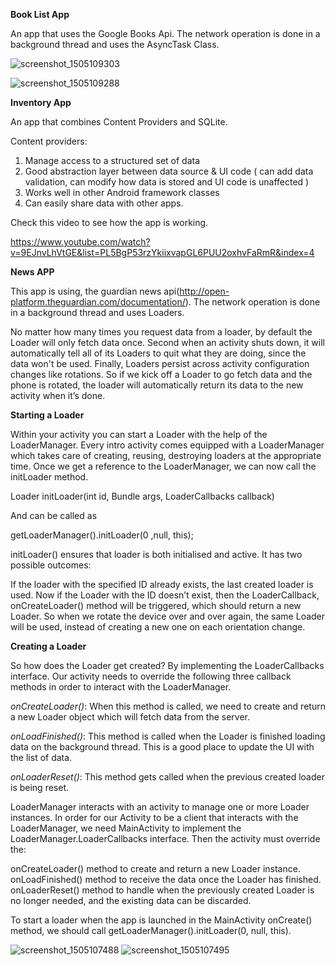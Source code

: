 **Book List App**

An app that uses the Google Books Api. The network operation is done in a background thread and uses the AsyncTask Class. 

![screenshot_1505109303](https://user-images.githubusercontent.com/7755518/30260265-ffc405ba-96ce-11e7-99e7-93b01521d2af.png)

![screenshot_1505109288](https://user-images.githubusercontent.com/7755518/30260266-00358d5c-96cf-11e7-86c6-2bb4c48aefe0.png)

**Inventory App**

An app that combines Content Providers and SQLite. 

Content providers:

1) Manage access to a structured set of data
2) Good abstraction layer between data source & UI code ( can add data validation, can modify how data is stored and UI code is unaffected )
3) Works well in other Android framework classes
4) Can easily share data with other apps.

Check this video to see how the app is working.

https://www.youtube.com/watch?v=9EJnvLhVtGE&list=PL5BgP53rzYkiixvapGL6PUU2oxhvFaRmR&index=4

**News APP**

This app is using, the guardian news api(http://open-platform.theguardian.com/documentation/). The network operation is done in a background thread and uses Loaders. 

No matter how many times you request data from a loader, by default the Loader will only fetch data once. Second when an activity shuts down, 
it will automatically tell all of its Loaders to quit what they are doing, since the data won't be used. Finally, Loaders persist across activity configuration changes like rotations. So if we kick off a Loader to go fetch data and the phone is rotated, the loader will automatically return its data to the new activity when it’s done.

**Starting a Loader**

Within your activity you can start a Loader with the help of the LoaderManager. Every intro activity comes equipped with a LoaderManager which takes care of creating, reusing, destroying loaders at the appropriate time. Once we get a reference to the LoaderManager, we can now call the initLoader method. 

Loader<D> initLoader(int id, Bundle args, LoaderCallbacks<D> callback) 

And can be called as 

getLoaderManager().initLoader(0 ,null, this);

initLoader() ensures that loader is both initialised and active. It has two possible outcomes:

If the loader with the specified ID already exists, the last created loader is used. 
Now if the Loader with the ID doesn’t exist, then the LoaderCallback, onCreateLoader() method will be triggered, which should return a new Loader. So when we rotate the device over and over again, the same Loader will be used, instead of creating a new one on each orientation change. 

**Creating a Loader**

So how does the Loader get created? By implementing the LoaderCallbacks interface. Our activity needs to override the following three callback methods in order to interact with the LoaderManager. 

*onCreateLoader()*: When this method is called, we need to create and return a new Loader object which will fetch data from the server. 

*onLoadFinished()*: This method is called when the Loader is finished loading data on the background thread. This is a good place to update the UI with the list of data. 

*onLoaderReset()*: This method gets called when the previous created loader is being reset. 

LoaderManager interacts with an activity to manage one or more Loader instances. In order for our Activity to be a client that interacts with the LoaderManager, we need MainActivity to implement the LoaderManager.LoaderCallbacks interface. Then the activity must override the: 

onCreateLoader() method to create and return a new Loader instance.
onLoadFinished() method to receive the data once the Loader has finished.
onLoaderReset() method to handle when the previously created Loader is no longer needed, and the existing data can be discarded. 

To start a loader when the app is launched in the MainActivity onCreate() method, we should call getLoaderManager().initLoader(0, null, this).

![screenshot_1505107488](https://user-images.githubusercontent.com/7755518/30259568-c176ce40-96ca-11e7-8e38-0fb017540b1e.png)
![screenshot_1505107495](https://user-images.githubusercontent.com/7755518/30259570-c1e15724-96ca-11e7-8370-7b51f57477de.png)
